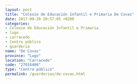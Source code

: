 ```yaml
---
layout: post
title: "Colexio de Educación Infantil e Primaria De Covas"
date: 2017-09-20 20:57:05 +0200
categories:
- Colexio de Educación Infantil e Primaria
- lugo
- carracedo
- Centro público
- guarderia
name: "De Covas"
province: "Lugo"
location: "Carracedo"
code: "27016406"
type: "Centro público"
permalink: /guarderias/de-covas.html
---
```

